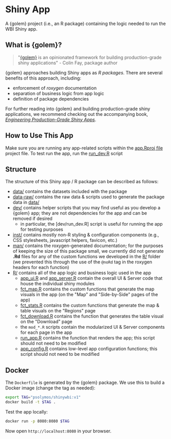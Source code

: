# Shiny App

A {golem} project (i.e., an R package) containing the logic needed to run the WBI Shiny app.

## What is {golem}?

> "[{golem}](https://thinkr-open.github.io/golem/) is an opinionated framework for building production-grade shiny applications" - Colin Fay, package author

{golem} approaches building Shiny apps as *R packages*. There are several benefits of this approach, including:

* enforcement of *roxygen* documentation
* separation of business logic from app logic
* definition of package dependencies

For further reading into {golem} and building production-grade shiny applications, we recommend checking out the accompanying book, [*Engineering Production-Grade Shiny Apps*](https://engineering-shiny.org/).

## How to Use This App

Make sure you are running any app-related scripts within the [app.Rproj file](app.Rproj) project file. To test run the app, run the [run_dev.R](dev/run_dev.R) script

## Structure

The structure of this Shiny app / R package can be described as follows:

* [data/](data/) contains the datasets included with the package
* [data-raw/](data-raw/) contains the raw data & scripts used to generate the package data in [data/](data/)
* [dev/](dev/) contains helper scripts that you may find useful as you develop a {golem} app; they are not dependencies for the app and can be removed if desired
  + in particular, the [dev/run_dev.R] script is useful for running the app for testing purposes
* [inst/](inst/) contains mostly non-R styling & configuration components (e.g., CSS stylesheets, javascript helpers, favicon, etc.)
* [man/](man/) contains the roxygen-generated documentation; for the purposes of keeping the size of this package small, we currently did not generate **.Rd** files for any of the custom functions we developed in the [R/](R/) folder (we prevented this through the use of the `@noRd` tag in the roxygen headers for each function)
* [R/](R/) contains all of the app logic and business logic used in the app
  + [app_ui.R](R/app_ui.R) and [app_server.R](R/app_server.R) contain the overall UI & Server code that house the individual shiny modules
  + [fct_map.R](R/fct_map.R) contains the custom functions that generate the map visuals in the app (on the "Map" and "Side-by-Side" pages of the app)
  + [fct_stats.R](R/fct_stats.R) contains the custom functions that generate the map & table visuals on the "Regions" page
  + [fct_download.R](R/fct_download.R) contains the function that generates the table visual on the "Download" page
  + the `mod_*.R` scripts contain the modularized UI & Server components for each page in the app
  + [run_app.R](R/run_app.R) contains the function that renders the app; this script should not need to be modified
  + [app_config.R](R/app_config.R) contains low-level app configuration functions; this script should not need to be modified

## Docker

The `Dockerfile` is generated by the {golem} package. We use this to build a Docker image (change the tag as needed):

```bash
export TAG="psolymos/shinywbi:v1"
docker build -t $TAG .
```

Test the app locally:

```bash
docker run -p 8080:8080 $TAG
```

Now open `http://localhost:8080` in your browser.
